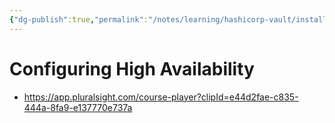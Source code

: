 ```yaml
---
{"dg-publish":true,"permalink":"/notes/learning/hashicorp-vault/installing-and-configuring-hashicorp-vault/07-configuring-high-availability/","dgHomeLink":true,"dgPassFrontmatter":false,"dgShowBacklinks":true,"dgShowLocalGraph":false}
---
```


# Configuring High Availability

- <https://app.pluralsight.com/course-player?clipId=e44d2fae-c835-444a-8fa9-e137770e737a>



